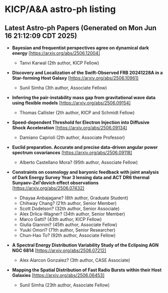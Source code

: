 # KICP/A&A astro-ph listing

## Latest Astro-ph Papers (Generated on Mon Jun 16 21:12:09 CDT 2025)

- **Bayesian and frequentist perspectives agree on dynamical dark energy**
[https://arxiv.org/abs/2506.12004]
  + Tanvi Karwal (2th author, KICP Fellow)

- **Discovery and Localization of the Swift-Observed FRB 20241228A in a Star-forming Host Galaxy**
[https://arxiv.org/abs/2506.10961]
  + Sunil Simha (3th author, Associate Fellow)

- **Inferring the pair-instability mass gap from gravitational wave data using flexible models**
[https://arxiv.org/abs/2506.09154]
  + Thomas Callister (2th author, KICP and Schmidt Fellow)

- **Speed-dependent Threshold for Electron Injection into Diffusive Shock Acceleration**
[https://arxiv.org/abs/2506.09134]
  + Damiano Caprioli (2th author, Associate Professor)

- **Euclid preparation. Accurate and precise data-driven angular power spectrum covariances**
[https://arxiv.org/abs/2506.09118]
  + Alberto Castellano Mora? (95th author, Associate Fellow)

- **Constraints on cosmology and baryonic feedback with joint analysis of Dark Energy Survey Year 3 lensing data and ACT DR6 thermal Sunyaev-Zel'dovich effect observations**
[https://arxiv.org/abs/2506.07432]
  + Dhayaa Anbajagane? (6th author, Graduate Student)
  + Chihway Chang? (21th author, Senior Member)
  + Scott Dodelson? (32th author, Senior Associate)
  + Alex Drlica-Wagner? (34th author, Senior Member)
  + Marco Gatti? (43th author, KICP Fellow)
  + Giulia Giannini? (45th author, Associate Fellow)
  + Yuuki Omori? (71th author, Senior Researcher)
  + Chun-Hao To? (92th author, Associate Fellow)

- **A Spectral Energy Distribution Variability Study of the Eclipsing AGN NGC 6814**
[https://arxiv.org/abs/2506.07212]
  + Alex Alarcon Gonzalez? (3th author, CASE Associate)

- **Mapping the Spatial Distribution of Fast Radio Bursts within their Host Galaxies**
[https://arxiv.org/abs/2506.06453]
  + Sunil Simha (23th author, Associate Fellow)

